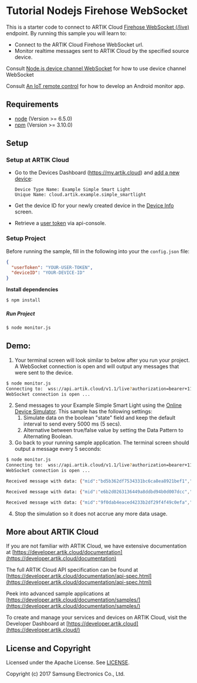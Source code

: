 # Tutorial Nodejs Firehose WebSocket

This is a starter code to connect to ARTIK Cloud [Firehose WebSocket (/live)](https://developer.artik.cloud/documentation/data-management/rest-and-websockets.html#firehose-websocket) endpoint. By running this sample you will learn to:

- Connect to the ARTIK Cloud Firehose WebSocket url.
- Monitor realtime messages sent to ARTIK Cloud by the specified source device.

Consult [Node.js device channel WebSocket](https://github.com/artikcloud/tutorial-nodejs-WebSocketDevicechannel) for how to use device channel WebSocket

Consult [An IoT remote control](https://developer.artik.cloud/documentation/tutorials/an-iot-remote-control.html#develop-an-android-app) for how to develop an Android monitor app.

## Requirements

- [node](https://nodejs.org/en/download/)  (Version >= 6.5.0)
- [npm](https://www.npmjs.com/get-npm) (Version >= 3.10.0)

## Setup

### Setup at ARTIK Cloud

- Go to the Devices Dashboard (https://my.artik.cloud) and [add a new device](https://developer.artik.cloud/documentation/tools/web-tools.html#connecting-a-device):

  ```
  Device Type Name: Example Simple Smart Light
  Unique Name: cloud.artik.example.simple_smartlight
  ```

- Get the device ID for your newly created device in the [Device Info](https://developer.artik.cloud/documentation/tools/web-tools.html#managing-a-device-token) screen.

- Retrieve a [user token](https://developer.artik.cloud/documentation/tools/api-console.html#find-your-user-token) via api-console.   

### Setup Project

Before running the sample, fill in the following into your the `config.json` file:

```json
{
  "userToken": "YOUR-USER-TOKEN",
  "deviceID": "YOUR-DEVICE-ID"
}
```

**Install dependencies**

 ```bash
$ npm install
 ```

##### Run Project

```bash
$ node monitor.js
```

## Demo:

1. Your terminal screen will look similar to below after you run your project.   A WebSocket connection is open and will output any messages that were sent to the device.

```bash
$ node monitor.js 
Connecting to:  wss://api.artik.cloud/v1.1/live?authorization=bearer+115e12&sdids=ce111c31d
WebSocket connection is open ...
```

2. Send messages to your Example Simple Smart Light using the [Online Device Simulator](https://developer.artik.cloud/documentation/tools/web-tools.html#using-the-online-device-simulator).   This sample has the following settings:
   1. Simulate data on the boolean "state" field and keep the default interval to send every 5000 ms (5 secs).   
   2. Alternative between true/false value by setting the Data Pattern to Alternating Boolean.
3. Go back to your running sample application.   The terminal screen should output a message every 5 seconds:

```bash
$ node monitor.js 
Connecting to:  wss://api.artik.cloud/v1.1/live?authorization=bearer+115e12&sdids=ce111c31d
WebSocket connection is open ...

Received message with data: {"mid":"bd5b362df7534331bc6ca8ea8921bef1","data":{"state":false},"ts":1498778380000,"boid":"dfef0b21074349f79aaf6081c7865e7d","sdtid":"dtd1d3e0934d9348b783166938c0380128","cts":1498778381652,"uid":"1abcdef131210","mv":1,"sdid":"ce111c31d"}

Received message with data: {"mid":"e6b2d0263136449a8ddbd94b0d007dcc","data":{"state":true},"ts":1498778385000,"boid":"dfef0b21074349f79aaf6081c7865e7d","sdtid":"dtd1d3e0934d9348b783166938c0380128","cts":1498778386263,"uid":"1abcdef131210","mv":1,"sdid":"ce111c31d"}

Received message with data: {"mid":"9f0dab4eaced4233b2df29f4f49c0efa","data":{"state":false},"ts":1498778390000,"boid":"dfef0b21074349f79aaf6081c7865e7d","sdtid":"dtd1d3e0934d9348b783166938c0380128","cts":1498778391630,"uid":"1abcdef131210","mv":1,"sdid":"ce111c31d"}
```

4. Stop the simulation so it does not accrue any more data usage.


## More about ARTIK Cloud

If you are not familiar with ARTIK Cloud, we have extensive documentation at [https://developer.artik.cloud/documentation](https://developer.artik.cloud/documentation)

The full ARTIK Cloud API specification can be found at [https://developer.artik.cloud/documentation/api-spec.html](https://developer.artik.cloud/documentation/api-spec.html)

Peek into advanced sample applications at [https://developer.artik.cloud/documentation/samples/](https://developer.artik.cloud/documentation/samples/)

To create and manage your services and devices on ARTIK Cloud, visit the Developer Dashboard at [https://developer.artik.cloud](https://developer.artik.cloud/)

## License and Copyright

Licensed under the Apache License. See [LICENSE](./LICENSE).

Copyright (c) 2017 Samsung Electronics Co., Ltd.


